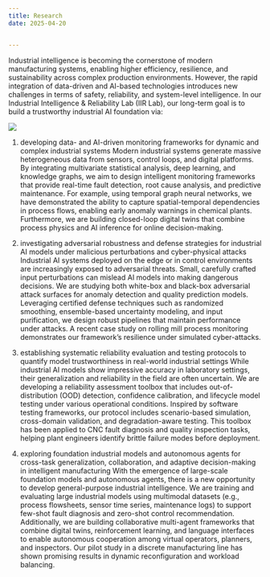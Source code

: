 ```yaml
---
title: Research
date: 2025-04-20


---
```



Industrial intelligence is becoming the cornerstone of modern manufacturing systems, enabling higher efficiency, resilience, and sustainability across complex production environments. However, the rapid integration of data-driven and AI-based technologies introduces new challenges in terms of safety, reliability, and system-level intelligence. In our Industrial Intelligence & Reliability Lab (IIR Lab), our long-term goal is to build a trustworthy industrial AI foundation via:

![](/image/research.png)

1. developing data- and AI-driven monitoring frameworks for dynamic and complex industrial systems
   Modern industrial systems generate massive heterogeneous data from sensors, control loops, and digital platforms. By integrating multivariate statistical analysis, deep learning, and knowledge graphs, we aim to design intelligent monitoring frameworks that provide real-time fault detection, root cause analysis, and predictive maintenance. For example, using temporal graph neural networks, we have demonstrated the ability to capture spatial-temporal dependencies in process flows, enabling early anomaly warnings in chemical plants. Furthermore, we are building closed-loop digital twins that combine process physics and AI inference for online decision-making.

2. investigating adversarial robustness and defense strategies for industrial AI models under malicious perturbations and cyber-physical attacks
   Industrial AI systems deployed on the edge or in control environments are increasingly exposed to adversarial threats. Small, carefully crafted input perturbations can mislead AI models into making dangerous decisions. We are studying both white-box and black-box adversarial attack surfaces for anomaly detection and quality prediction models. Leveraging certified defense techniques such as randomized smoothing, ensemble-based uncertainty modeling, and input purification, we design robust pipelines that maintain performance under attacks. A recent case study on rolling mill process monitoring demonstrates our framework’s resilience under simulated cyber-attacks.

4. establishing systematic reliability evaluation and testing protocols to quantify model trustworthiness in real-world industrial settings
   While industrial AI models show impressive accuracy in laboratory settings, their generalization and reliability in the field are often uncertain. We are developing a reliability assessment toolbox that includes out-of-distribution (OOD) detection, confidence calibration, and lifecycle model testing under various operational conditions. Inspired by software testing frameworks, our protocol includes scenario-based simulation, cross-domain validation, and degradation-aware testing. This toolbox has been applied to CNC fault diagnosis and quality inspection tasks, helping plant engineers identify brittle failure modes before deployment.
 
5. exploring foundation industrial models and autonomous agents for cross-task generalization, collaboration, and adaptive decision-making in intelligent manufacturing
   With the emergence of large-scale foundation models and autonomous agents, there is a new opportunity to develop general-purpose industrial intelligence. We are training and evaluating large industrial models using multimodal datasets (e.g., process flowsheets, sensor time series, maintenance logs) to support few-shot fault diagnosis and zero-shot control recommendation. Additionally, we are building collaborative multi-agent frameworks that combine digital twins, reinforcement learning, and language interfaces to enable autonomous cooperation among virtual operators, planners, and inspectors. Our pilot study in a discrete manufacturing line has shown promising results in dynamic reconfiguration and workload balancing.

